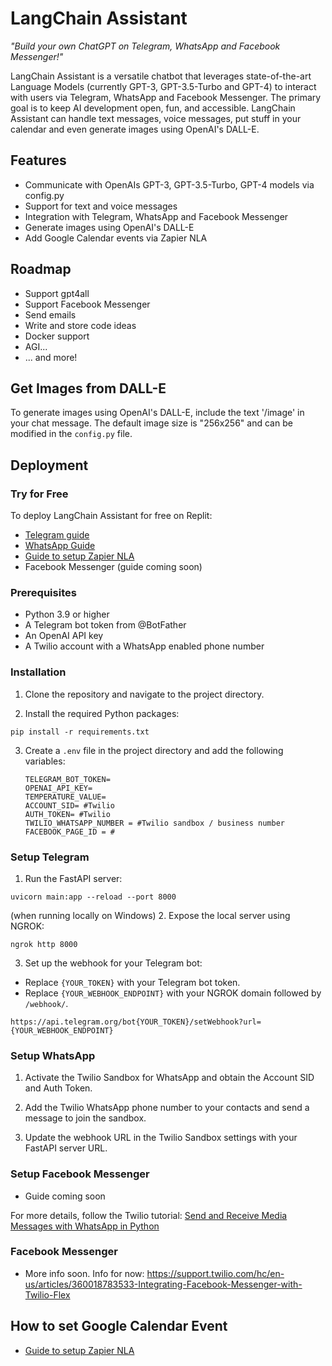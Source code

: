 # LangChain Assistant

*"Build your own ChatGPT on Telegram, WhatsApp and Facebook Messenger!"*

LangChain Assistant is a versatile chatbot that leverages state-of-the-art Language Models (currently GPT-3, GPT-3.5-Turbo and GPT-4) to interact with users via Telegram, WhatsApp and Facebook Messenger. The primary goal is to keep AI development open, fun, and accessible. LangChain Assistant can handle text messages, voice messages, put stuff in your calendar and even generate images using OpenAI's DALL-E.


## Features

- Communicate with OpenAIs GPT-3, GPT-3.5-Turbo, GPT-4 models via config.py
- Support for text and voice messages
- Integration with Telegram, WhatsApp and Facebook Messenger
- Generate images using OpenAI's DALL-E
- Add Google Calendar events via Zapier NLA


## Roadmap

- Support gpt4all
- Support Facebook Messenger 
- Send emails
- Write and store code ideas
- Docker support
- AGI...
- ... and more!


## Get Images from DALL-E

To generate images using OpenAI's DALL-E, include the text '/image' in your chat message. The default image size is "256x256" and can be modified in the `config.py` file.


## Deployment

### Try for Free

To deploy LangChain Assistant for free on Replit:

- [Telegram guide](https://searchwith.ai/blog/your-own-chatgpt-ai-assistant-on-telegram-with-langchain)
- [WhatsApp Guide](https://searchwith.ai/blog/create-your-own-chatgpt-ai-assistant-on-whatsapp)
- [Guide to setup Zapier NLA](https://searchwith.ai/blog/let-chatgpt-manage-your-calendar-via-voice-on-telegram-and-whatsapp/)
- Facebook Messenger (guide coming soon)

### Prerequisites

- Python 3.9 or higher
- A Telegram bot token from @BotFather
- An OpenAI API key
- A Twilio account with a WhatsApp enabled phone number


### Installation

1. Clone the repository and navigate to the project directory.

2. Install the required Python packages:

```pip install -r requirements.txt```

3. Create a `.env` file in the project directory and add the following variables:
    ```
    TELEGRAM_BOT_TOKEN=
    OPENAI_API_KEY=
    TEMPERATURE_VALUE=
    ACCOUNT_SID= #Twilio
    AUTH_TOKEN= #Twilio
    TWILIO_WHATSAPP_NUMBER = #Twilio sandbox / business number
    FACEBOOK_PAGE_ID = #
    ```


### Setup Telegram

1. Run the FastAPI server:
```
uvicorn main:app --reload --port 8000
```

(when running locally on Windows)
2. Expose the local server using NGROK:
```
ngrok http 8000
```

3. Set up the webhook for your Telegram bot:

- Replace `{YOUR_TOKEN}` with your Telegram bot token.
- Replace `{YOUR_WEBHOOK_ENDPOINT}` with your NGROK domain followed by `/webhook/`.

```
https://api.telegram.org/bot{YOUR_TOKEN}/setWebhook?url={YOUR_WEBHOOK_ENDPOINT}
```


### Setup WhatsApp

1. Activate the Twilio Sandbox for WhatsApp and obtain the Account SID and Auth Token.

2. Add the Twilio WhatsApp phone number to your contacts and send a message to join the sandbox.

3. Update the webhook URL in the Twilio Sandbox settings with your FastAPI server URL.

### Setup Facebook Messenger
- Guide coming soon

For more details, follow the Twilio tutorial: [Send and Receive Media Messages with WhatsApp in Python](https://www.twilio.com/docs/whatsapp/tutorial/send-and-receive-media-messages-whatsapp-python)


### Facebook Messenger

- More info soon. Info for now: https://support.twilio.com/hc/en-us/articles/360018783533-Integrating-Facebook-Messenger-with-Twilio-Flex


## How to set Google Calendar Event
- [Guide to setup Zapier NLA](https://searchwith.ai/blog/let-chatgpt-manage-your-calendar-via-voice-on-telegram-and-whatsapp/)
